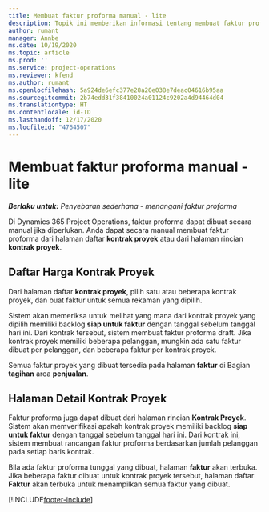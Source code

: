 ```yaml
---
title: Membuat faktur proforma manual - lite
description: Topik ini memberikan informasi tentang membuat faktur proforma manual di Project Operations.
author: rumant
manager: Annbe
ms.date: 10/19/2020
ms.topic: article
ms.prod: ''
ms.service: project-operations
ms.reviewer: kfend
ms.author: rumant
ms.openlocfilehash: 5a924de6efc377e28a20e038e7deac04616b95aa
ms.sourcegitcommit: 2b74edd31f38410024a01124c9202a4d94464d04
ms.translationtype: HT
ms.contentlocale: id-ID
ms.lasthandoff: 12/17/2020
ms.locfileid: "4764507"
---
```

# <a name="create-a-manual-proforma-invoice---lite"></a>Membuat faktur proforma manual - lite

_**Berlaku untuk:** Penyebaran sederhana - menangani faktur proforma_

Di Dynamics 365 Project Operations, faktur proforma dapat dibuat secara manual jika diperlukan. Anda dapat secara manual membuat faktur proforma dari halaman daftar **kontrak proyek** atau dari halaman rincian **kontrak proyek**.

##  <a name="project-contracts-list-page"></a>Daftar Harga Kontrak Proyek

Dari halaman daftar **kontrak proyek**, pilih satu atau beberapa kontrak proyek, dan buat faktur untuk semua rekaman yang dipilih.

Sistem akan memeriksa untuk melihat yang mana dari kontrak proyek yang dipilih memiliki backlog **siap untuk faktur** dengan tanggal sebelum tanggal hari ini. Dari kontrak tersebut, sistem membuat faktur proforma draft. Jika kontrak proyek memiliki beberapa pelanggan, mungkin ada satu faktur dibuat per pelanggan, dan beberapa faktur per kontrak proyek.

Semua faktur proyek yang dibuat tersedia pada halaman **faktur** di Bagian **tagihan** area **penjualan**.

## <a name="project-contract-details-page"></a>Halaman Detail Kontrak Proyek

Faktur proforma juga dapat dibuat dari halaman rincian **Kontrak Proyek**. Sistem akan memverifikasi apakah kontrak proyek memiliki backlog **siap untuk faktur** dengan tanggal sebelum tanggal hari ini. Dari kontrak ini, sistem membuat rancangan faktur proforma berdasarkan jumlah pelanggan pada setiap baris kontrak.

Bila ada faktur proforma tunggal yang dibuat, halaman **faktur** akan terbuka. Jika beberapa faktur dibuat untuk kontrak proyek tersebut, halaman daftar **Faktur** akan terbuka untuk menampilkan semua faktur yang dibuat.


[!INCLUDE[footer-include](../../includes/footer-banner.md)]